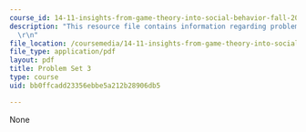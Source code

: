 ```yaml
---
course_id: 14-11-insights-from-game-theory-into-social-behavior-fall-2013
description: "This resource file contains information regarding problem set 3.\r\n\
  \r\n"
file_location: /coursemedia/14-11-insights-from-game-theory-into-social-behavior-fall-2013/bb0ffcadd23356ebbe5a212b28906db5_MIT14_11F13_Prob_set_3.pdf
file_type: application/pdf
layout: pdf
title: Problem Set 3
type: course
uid: bb0ffcadd23356ebbe5a212b28906db5

---
```

None